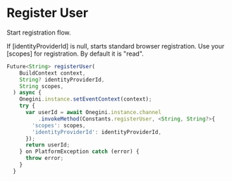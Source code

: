 
# Register User

Start registration flow.
  
If [identityProviderId] is null, starts standard browser registration.
Use your [scopes] for registration. By default it is "read".

```javascript
Future<String> registerUser(
    BuildContext context,
    String? identityProviderId,
    String scopes,
  ) async {
    Onegini.instance.setEventContext(context);
    try {
      var userId = await Onegini.instance.channel
          .invokeMethod(Constants.registerUser, <String, String?>{
        'scopes': scopes,
        'identityProviderId': identityProviderId,
      });
      return userId;
    } on PlatformException catch (error) {
      throw error;
    }
  }
  ```
